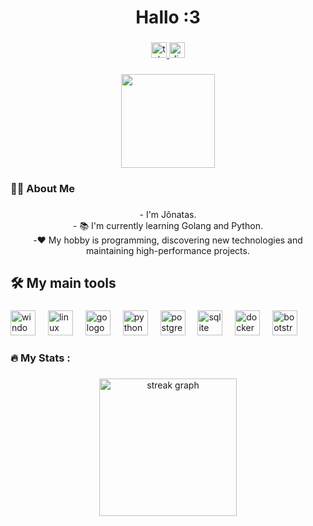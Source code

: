<h1 align="center">Hallo :3</h1>

###

<div align="center">
  <a href="t.me/adorabat" target="_blank">
    <img src="https://img.shields.io/static/v1?message=Telegram&logo=telegram&label=Contact&color=2CA5E0&logoColor=white&labelColor=&style=for-the-badge" height="25" alt="telegram logo"  />
  </a>
  <a href=".bashscript" target="_blank">
    <img src="https://img.shields.io/static/v1?message=Discord&logo=discord&label=contact%202&color=7289DA&logoColor=white&labelColor=&style=for-the-badge" height="25" alt="discord logo"  />
  </a>
</div>

###

<div align="center">
  <img height="150" src="https://i.pinimg.com/originals/03/07/f2/0307f226273b0df171f97669d609b8d1.gif"  />
</div>

###

<h3 align="left">👩‍💻  About Me</h3>

###

<p align="center">- I'm Jônatas.<br>- 📚 I'm currently learning Golang and Python.<br>-❤️ My hobby is programming, discovering new technologies and maintaining high-performance projects.</p>

###

<h2 align="left">🛠 My main tools</h2>

###

<div align="left">
  <img src="https://cdn.jsdelivr.net/gh/devicons/devicon/icons/windows8/windows8-original.svg" height="40" alt="windows8 logo"  />
  <img width="12" />
  <img src="https://cdn.jsdelivr.net/gh/devicons/devicon/icons/linux/linux-original.svg" height="40" alt="linux logo"  />
  <img width="12" />
  <img src="https://cdn.jsdelivr.net/gh/devicons/devicon/icons/go/go-original-wordmark.svg" height="40" alt="go logo"  />
  <img width="12" />
  <img src="https://cdn.jsdelivr.net/gh/devicons/devicon/icons/python/python-original.svg" height="40" alt="python logo"  />
  <img width="12" />
  <img src="https://cdn.jsdelivr.net/gh/devicons/devicon/icons/postgresql/postgresql-original.svg" height="40" alt="postgresql logo"  />
  <img width="12" />
  <img src="https://cdn.jsdelivr.net/gh/devicons/devicon/icons/sqlite/sqlite-original.svg" height="40" alt="sqlite logo"  />
  <img width="12" />
  <img src="https://cdn.jsdelivr.net/gh/devicons/devicon/icons/docker/docker-plain-wordmark.svg" height="40" alt="docker logo"  />
  <img width="12" />
  <img src="https://cdn.jsdelivr.net/gh/devicons/devicon/icons/bootstrap/bootstrap-original.svg" height="40" alt="bootstrap logo"  />
</div>

###

<h3 align="left">🔥   My Stats :</h3>

###

<div align="center">
  <img src="https://streak-stats.demolab.com?user=naftalino&locale=en&mode=daily&theme=dark&hide_border=false&border_radius=5&order=3" height="220" alt="streak graph"  />
</div>

###
